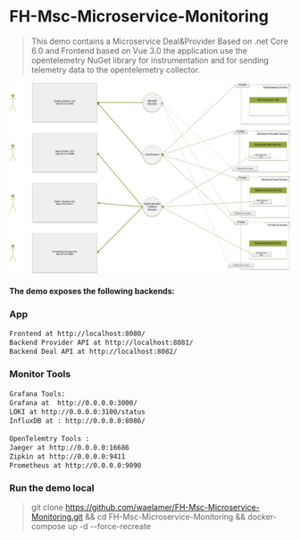 # FH-Msc-Microservice-Monitoring

> This demo contains a Microservice Deal&Provider Based on .net Core 6.0 and Frontend based on Vue 3.0 the application  use the opentelemetry NuGet library for  instrumentation and for sending telemetry data to the opentelemetry collector.

<img src="./docs/Architect.jpg" alt="DealstoreWeb Monitoring tools" title="DealstoreWeb Monitoring tools">

#### The demo exposes the following backends:

### App   


    Frontend at http://localhost:8080/
    Backend Provider API at http://localhost:8081/
    Backend Deal API at http://localhost:8082/


  

### Monitor Tools
    Grafana Tools:
    Grafana at  http://0.0.0.0:3000/
    LOKI at http://0.0.0.0:3100/status
    InfluxDB at : http://0.0.0.0:8086/

    OpenTelemtry Tools :
    Jaeger at http://0.0.0.0:16686
    Zipkin at http://0.0.0.0:9411
    Prometheus at http://0.0.0.0:9090

### Run the demo local

> git clone https://github.com/waelamer/FH-Msc-Microservice-Monitoring.git && cd FH-Msc-Microservice-Monitoring && docker-compose up -d --force-recreate 



